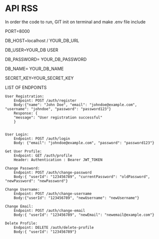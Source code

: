 # API RSS

<p> In order the code to run, 
  GIT init on terminal and make .env file include</p>
  
<p>PORT=8000</p>
<p>DB_HOST=localhost / YOUR_DB_URL</p>
<p>DB_USER=YOUR_DB USER</p>
<p>DB_PASSWORD= YOUR_DB_PASSWORD</p>
<p>DB_NAME= YOUR_DB_NAME</p>
<p>SECRET_KEY=YOUR_SECRET_KEY</p>

<p>LIST OF ENDPOINTS <br>
  
    User Registration:
        Endpoint: POST /auth/register
        Body:{"name": "John Doe", "email": "johndoe@example.com", "username": "johndoe", "password": "password123"}
        Response: {
        "message": "User registration successful"
        }


    User Login:
        Endpoint: POST /auth/login
        Body: {"email": "johndoe@example.com", "password": "password123"}

    Get User Profile:
        Endpoint: GET /auth/profile
        Header: Authentication : Bearer JWT_TOKEN
        
    Change Password:
        Endpoint: POST /auth/change-password
        Body:{ "userId": "123456789", "currentPassword": "oldPassword", "newPassword": "newPassword"}

    Change Username:
        Endpoint: POST /auth/change-username
        Body:{"userId": "123456789", "newUsername": "newUsername"}

    Change Email:
        Endpoint: POST /auth/change-email
        Body:{ "userId": "123456789", "newEmail": "newemail@example.com"}

    Delete Profile:
        Endpoint: DELETE /auth/delete-profile
        Body:{ "userId": "123456789"}
  
  </p>
